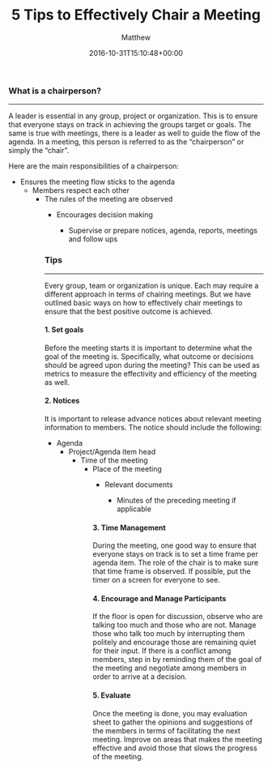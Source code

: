 ﻿---
id: 6011
title: 5 Tips to Effectively Chair a Meeting
date: 2016-10-31T15:10:48+00:00
author: Matthew
layout: post
guid: http://processpa.com/?p=6011
permalink: /ExecutiveMatters/5-tips-to-effectively-chair-a-meeting/
---
### What is a chairperson?

**** 

A leader is essential in any group, project or organization. This is to ensure that everyone stays on track in achieving the groups target or goals. The same is true with meetings, there is a leader as well to guide the flow of the agenda. In a meeting, this person is referred to as the “chairperson” or simply the “chair”. 

Here are the main responsibilities of a chairperson: 

  * Ensures the meeting flow sticks to the agenda 
      * Members respect each other 
          * The rules of the meeting are observed 
              * Encourages decision making 
                  * Supervise or prepare notices, agenda, reports, meetings and follow ups</ul> 
                ### Tips 
                
                **** 
                
                Every group, team or organization is unique. Each may require a different approach in terms of chairing meetings. But we have outlined basic ways on how to effectively chair meetings to ensure that the best positive outcome is achieved. 
                
                #### 1. Set goals
                
                Before the meeting starts it is important to determine what the goal of the meeting is. Specifically, what outcome or decisions should be agreed upon during the meeting? This can be used as metrics to measure the effectivity and efficiency of the meeting as well. 
                
                #### 2. Notices
                
                It is important to release advance notices about relevant meeting information to members. The notice should include the following: 
                
                  * Agenda 
                      * Project/Agenda item head 
                          * Time of the meeting 
                              * Place of the meeting 
                                  * Relevant documents 
                                      * Minutes of the preceding meeting if applicable</ul> 
                                    #### 3. Time Management
                                    
                                    During the meeting, one good way to ensure that everyone stays on track is to set a time frame per agenda item. The role of the chair is to make sure that time frame is observed. If possible, put the timer on a screen for everyone to see. 
                                    
                                    #### 4. Encourage and Manage Participants
                                    
                                    If the floor is open for discussion, observe who are talking too much and those who are not. Manage those who talk too much by interrupting them politely and encourage those are remaining quiet for their input. If there is a conflict among members, step in by reminding them of the goal of the meeting and negotiate among members in order to arrive at a decision. 
                                    
                                    #### 5. Evaluate
                                    
                                    Once the meeting is done, you may evaluation sheet to gather the opinions and suggestions of the members in terms of facilitating the next meeting. Improve on areas that makes the meeting effective and avoid those that slows the progress of the meeting.